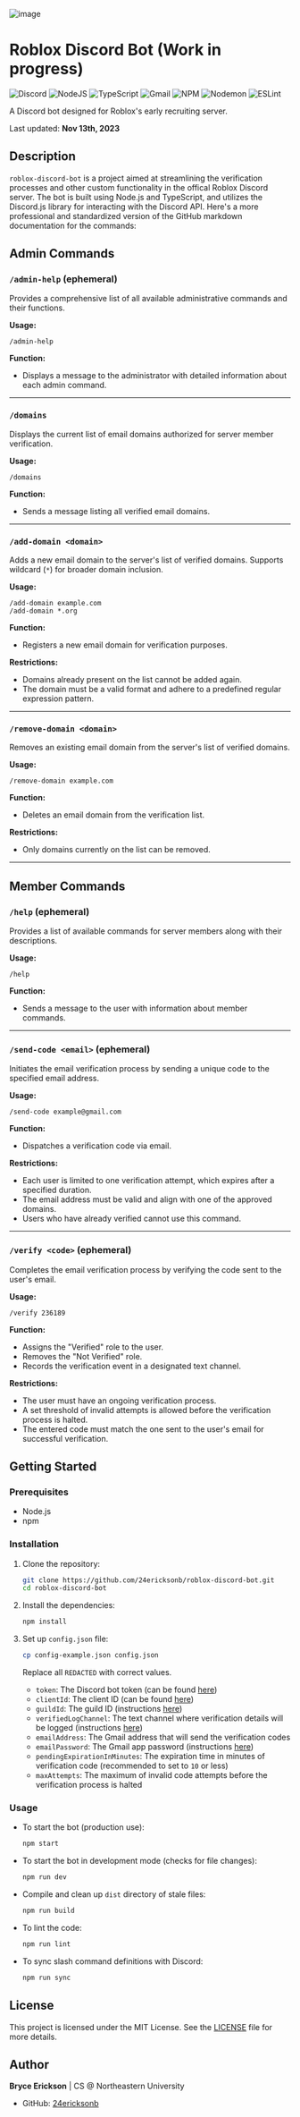 ![image](https://github.com/24ericksonb/roblox-discord-bot/assets/72327129/7c48eb63-fa40-41ce-9410-3282088db010)

# Roblox Discord Bot (Work in progress)

![Discord](https://img.shields.io/badge/Discord-%235865F2.svg?style=for-the-badge&logo=discord&logoColor=white) ![NodeJS](https://img.shields.io/badge/node.js-6DA55F?style=for-the-badge&logo=node.js&logoColor=white) ![TypeScript](https://img.shields.io/badge/typescript-%23007ACC.svg?style=for-the-badge&logo=typescript&logoColor=white) ![Gmail](https://img.shields.io/badge/Gmail-D14836?style=for-the-badge&logo=gmail&logoColor=white) ![NPM](https://img.shields.io/badge/NPM-%23CB3837.svg?style=for-the-badge&logo=npm&logoColor=white) ![Nodemon](https://img.shields.io/badge/NODEMON-%23323330.svg?style=for-the-badge&logo=nodemon&logoColor=%BBDEAD) ![ESLint](https://img.shields.io/badge/ESLint-4B3263?style=for-the-badge&logo=eslint&logoColor=white)

A Discord bot designed for Roblox's early recruiting server. 

Last updated: **Nov 13th, 2023**

## Description

`roblox-discord-bot` is a project aimed at streamlining the verification processes and other custom functionality in the offical Roblox Discord server. The bot is built using Node.js and TypeScript, and utilizes the Discord.js library for interacting with the Discord API.
Here's a more professional and standardized version of the GitHub markdown documentation for the commands:

## Admin Commands

### `/admin-help` (ephemeral)

Provides a comprehensive list of all available administrative commands and their functions.

**Usage:**
```
/admin-help
```

**Function:**
- Displays a message to the administrator with detailed information about each admin command.

---

### `/domains`

Displays the current list of email domains authorized for server member verification.

**Usage:**
```
/domains
```

**Function:**
- Sends a message listing all verified email domains.

---

### `/add-domain <domain>`

Adds a new email domain to the server's list of verified domains. Supports wildcard (`*`) for broader domain inclusion.

**Usage:**
```
/add-domain example.com
/add-domain *.org
```

**Function:**
- Registers a new email domain for verification purposes.

**Restrictions:**
- Domains already present on the list cannot be added again.
- The domain must be a valid format and adhere to a predefined regular expression pattern.

---

### `/remove-domain <domain>`

Removes an existing email domain from the server's list of verified domains.

**Usage:**
```
/remove-domain example.com
```

**Function:**
- Deletes an email domain from the verification list.

**Restrictions:**
- Only domains currently on the list can be removed.

---

## Member Commands

### `/help` (ephemeral)

Provides a list of available commands for server members along with their descriptions.

**Usage:**
```
/help
```

**Function:**
- Sends a message to the user with information about member commands.

---

### `/send-code <email>` (ephemeral)

Initiates the email verification process by sending a unique code to the specified email address.

**Usage:**
```
/send-code example@gmail.com
```

**Function:**
- Dispatches a verification code via email.

**Restrictions:**
- Each user is limited to one verification attempt, which expires after a specified duration.
- The email address must be valid and align with one of the approved domains.
- Users who have already verified cannot use this command.

---

### `/verify <code>` (ephemeral)

Completes the email verification process by verifying the code sent to the user's email.

**Usage:**
```
/verify 236189
```

**Function:**
- Assigns the "Verified" role to the user.
- Removes the "Not Verified" role.
- Records the verification event in a designated text channel.

**Restrictions:**
- The user must have an ongoing verification process.
- A set threshold of invalid attempts is allowed before the verification process is halted.
- The entered code must match the one sent to the user's email for successful verification.

## Getting Started

### Prerequisites

- Node.js
- npm

### Installation

1. Clone the repository:

    ```bash
    git clone https://github.com/24ericksonb/roblox-discord-bot.git
    cd roblox-discord-bot
    ```

2. Install the dependencies:

    ```bash
    npm install
    ```

3. Set up `config.json` file:
    ```bash
    cp config-example.json config.json
    ```

    Replace all `REDACTED` with correct values.

    - `token`: The Discord bot token (can be found [here](https://discord.com/developers/applications)) 
    - `clientId`: The client ID (can be found [here](https://discord.com/developers/applications))
    - `guildId`: The guild ID (instructions [here](https://support.discord.com/hc/en-us/articles/206346498-Where-can-I-find-my-User-Server-Message-ID-#:~:text=Obtaining%20Server%20IDs%20%2D%20Mobile%20App,name%20and%20select%20Copy%20ID.))
    - `verifiedLogChannel`: The text channel where verification details will be logged (instructions [here](https://en.wikipedia.org/wiki/Template:Discord_channel#:~:text=To%20get%20the%20channel%2Fserver,to%20get%20the%20guild%20ID.))
    - `emailAddress`: The Gmail address that will send the verification codes
    - `emailPassword`: The Gmail app password (instructions [here](https://support.google.com/mail/answer/185833?hl=en))
    - `pendingExpirationInMinutes`: The expiration time in minutes of verification code (recommended to set to `10` or less)
    - `maxAttempts`: The maximum of invalid code attempts before the verification process is halted

### Usage

- To start the bot (production use):

    ```bash
    npm start
    ```

- To start the bot in development mode (checks for file changes):

    ```bash
    npm run dev
    ```

- Compile and clean up `dist` directory of stale files:

    ```bash
    npm run build
    ```

- To lint the code:

    ```bash
    npm run lint
    ```

- To sync slash command definitions with Discord:

    ```bash
    npm run sync
    ```

## License

This project is licensed under the MIT License. See the [LICENSE](LICENSE) file for more details.

## Author

**Bryce Erickson** | CS @ Northeastern University

- GitHub: [24ericksonb](https://github.com/24ericksonb)
